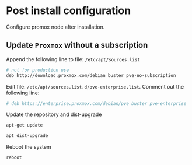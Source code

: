 # Post install configuration

Configure promox node after installation.

## Update `Proxmox` without a subscription

Append the following line to file: `/etc/apt/sources.list`

```sh
# not for production use
deb http://download.proxmox.com/debian buster pve-no-subscription
```

Edit file: `/etc/apt/sources.list.d/pve-enterprise.list`. Comment out the following line:

```sh
# deb https://enterprise.proxmox.com/debian/pve buster pve-enterprise
```

Update the repository and dist-upgrade

```sh
apt-get update

apt dist-upgrade
```

Reboot the system

```sh
reboot
```
